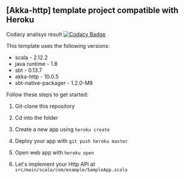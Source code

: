 ## [Akka-http] template project compatible with Heroku

Codacy analisys result
[![Codacy Badge](https://api.codacy.com/project/badge/Grade/aaa7c89d236e4ce6b6e57c555773064b)](https://www.codacy.com/app/paaci/codacy-scala?utm_source=github.com&amp;utm_medium=referral&amp;utm_content=paaci/codacy-scala&amp;utm_campaign=Badge_Grade)

This template uses the following versions:
* scala - 2.12.2
* java runtime - 1.8
* sbt - 0.13.7
* akka-http - 10.0.5
* sbt-native-packager - 1.2.0-M8

Follow these steps to get started:

1. Git-clone this repository

2. Cd into the folder

3. Create a new app using `heroku create`

4. Deploy your app with `git push heroku master`

5. Open web app with `heroku open`

6. Let's implement your Http API at `src/main/scala/com/example/SampleApp.scala`
